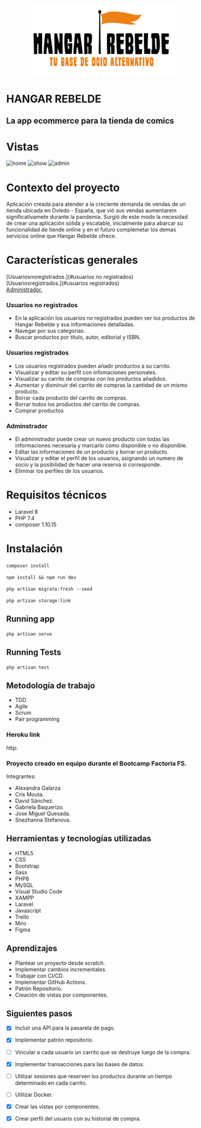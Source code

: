 <p align="center"><img src="public/img/logo.png" width="400"></p>

# HANGAR REBELDE

## La app ecommerce para la tienda de comics

# Vistas

![home](https://user-images.githubusercontent.com/82060703/134808302-c93d090b-8efc-4448-b9ef-723e2c12f836.png)
![show](https://user-images.githubusercontent.com/82060703/134808389-f85eb1a1-a9bd-4539-abef-78d29f4d17dc.png)
![admin](https://user-images.githubusercontent.com/82060703/134808394-585e301c-d9f8-4edf-acf1-aca70198cbb7.png)

# Contexto del proyecto
Aplicación creada para atender a la creciente demanda de vendas de un tienda ubicada en Oviedo - España, que vió sus vendas aumentarem significativamete durante la pandemia. 
Surgió de este modo la necesidad de crear una aplicación sólida y escalable, inicialmente para abarcar su funcionalidad de tiende online y en el futuro complemetar los demas  servicios online que Hangar Rebelde ofrece.

# Características generales

[Usuariosnoregistrados.](#usuarios no registrados)  
[Usuariosregistrados.](#usuarios registrados)  
[Administrador.](#adminstrador)

### Usuarios no registrados

-   En la aplicación los usuarios no registrados pueden ver los productos de Hangar Rebelde y sus informaciones detalladas.
-   Navegar por sus categorias.
-   Buscar productos por título, autor, editorial y ISBN.

### Usuarios registrados

-   Los usuarios registrados pueden añadir productos a su carrito.
-   Visualizar y editar su perfil con infomaciones personales.
-   Visualizar su carrito de compras con los productos añadidos.
-   Aumentar y disminuir del carrito de compras la cantidad de un mismo producto.
-   Borrar cada producto del carrito de compras.
-   Borrar todos los productos del carrito de compras.
-   Comprar productos

### Adminstrador

-   El administrador puede crear un nuevo producto con todas las informaciones necesaria y marcarlo como disponible o no disponible.
-   Editar las informaciones de un producto y borrar un producto.
-   Visualizar y editar el perfil de los usuarios, asignando un numero de socio y la posibilidad de hacer una reserva si corresponde.
-   Eliminar los perfiles de los usuarios.

# Requisitos técnicos

-   Laravel 8
-   PHP 7.4
-   composer 1.10.15

# Instalación

`composer install`

`npm install && npm run dev`

`php artisan migrate:fresh --seed`

`php artisan storage:link`

## Running app

`php artisan serve`

## Running Tests

`php artisan test`

## Metodología de trabajo

-   TDD
-   Agile
-   Scrum
-   Pair programming

### Heroku link

http:

### Proyecto creado en equipo durante el Bootcamp Factoria F5.

Integrantes:

-   Alexandra Galarza
-   Cris Mouta.
-   David Sánchez.
-   Gabriela Baquerizo.
-   Jose Miguel Quesada.
-   Snezhanna Stefanova.

## Herramientas y tecnologías utilizadas
- HTML5
- CSS
- Bootstrap
- Sass
- PHP8
- MySQL
- Visual Studio Code
- XAMPP
- Laravel
- Javascript
- Trello
- Miro
- Figma

## Aprendizajes

-   Plantear un proyecto desde scratch.
-   Implementar cambios incrementales.
-   Trabajar con CI/CD.
-   Implementar GitHub Actions.
-   Patrón Repositorio.
-   Creación de vistas por componentes.

## Siguientes pasos

- [x] Incluir una API para la pasarela de pago.
- [x] Implementar patrón repositorio.
- [ ] Vincular a cada usuario un carrito que se destruye luego de la compra.
- [x] Implementar transacciones para las bases de datos.
- [ ] Utilizar sesiones que reserven los productos durante un tiempo determinado en cada carrito.
- [ ] Utilizar Docker.
- [x] Crear las vistas por componentes.
- [x] Crear perfil del usuario con su historial de compra.


